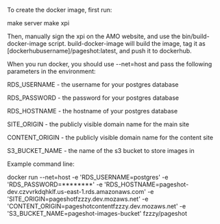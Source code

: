 To create the docker image, first run:

  make server
  make xpi

Then, manually sign the xpi on the AMO website, and use the bin/build-docker-image script. build-docker-image will build the image, tag it as [dockerhubusername]/pageshot:latest, and push it to dockerhub.

When you run docker, you should use --net=host and pass the following parameters in the environment:

  RDS_USERNAME - the username for your postgres database

  RDS_PASSWORD - the password for your postgres database

  RDS_HOSTNAME - the hostname of your postgres database

  SITE_ORIGIN - the publicly visible domain name for the main site

  CONTENT_ORIGIN - the publicly visible domain name for the content site

  S3_BUCKET_NAME - the name of the s3 bucket to store images in

Example command line:

  docker run --net=host -e 'RDS_USERNAME=postgres' -e 'RDS_PASSWORD=********' -e 'RDS_HOSTNAME=pageshot-dev.czvvrkdqhklf.us-east-1.rds.amazonaws.com' -e 'SITE_ORIGIN=pageshotfzzzy.dev.mozaws.net' -e 'CONTENT_ORIGIN=pageshotcontentfzzzy.dev.mozaws.net' -e 'S3_BUCKET_NAME=pageshot-images-bucket' fzzzy/pageshot
